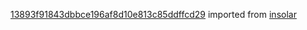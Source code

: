 [13893f91843dbbce196af8d10e813c85ddffcd29](https://github.com/insolar/insolar/commit/13893f91843dbbce196af8d10e813c85ddffcd29) imported from [insolar](https://github.com/insolar/insolar)
